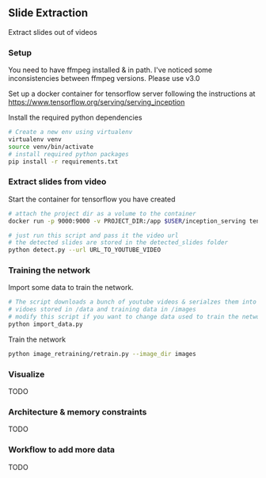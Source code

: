 ## Slide Extraction

Extract slides out of videos

### Setup

You need to have ffmpeg installed & in path.
I've noticed some inconsistencies between ffmpeg versions. Please use v3.0

Set up a docker container for tensorflow server following the instructions at https://www.tensorflow.org/serving/serving_inception 
 
Install the required python dependencies
```sh
# Create a new env using virtualenv
virtualenv venv
source venv/bin/activate
# install required python packages
pip install -r requirements.txt
```

### Extract slides from video

Start the container for tensorflow you have created
```sh
# attach the project dir as a volume to the container
docker run -p 9000:9000 -v PROJECT_DIR:/app $USER/inception_serving tensorflow_model_server --port=9000 --model_name=inception --model_base_path=/app/checkpoints &> inception_log
```
```sh
# just run this script and pass it the video url
# the detected slides are stored in the detected_slides folder
python detect.py --url URL_TO_YOUTUBE_VIDEO
````

### Training the network

Import some data to train the network.
```sh
# The script downloads a bunch of youtube videos & serialzes them into bin
# vidoes stored in /data and training data in /images
# modify this script if you want to change data used to train the network
python import_data.py
```

Train the network
```sh
python image_retraining/retrain.py --image_dir images
```

### Visualize
TODO

### Architecture & memory constraints

TODO


### Workflow to add more data

TODO
